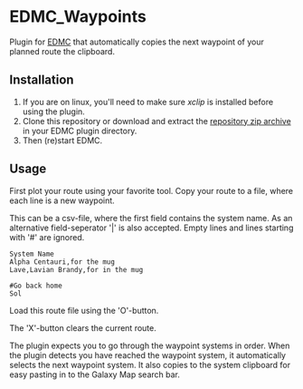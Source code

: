 # EDMC_Waypoints

Plugin for [EDMC](https://github.com/EDCD/EDMarketConnector/wiki) that
automatically copies the next waypoint of your planned route the clipboard.

## Installation

 1. If you are on linux, you'll need to make sure *xclip* is installed before
    using the plugin.
 2. Clone this repository or download and extract the [repository zip archive](https://github.com/pwerken/EDMC_Waypoints/archive/main.zip)
	in your EDMC plugin directory.
 3. Then (re)start EDMC.

## Usage

First plot your route using your favorite tool.
Copy your route to a file, where each line is a new waypoint.

This can be a csv-file, where the first field contains the system name.
As an alternative field-seperator '|' is also accepted.
Empty lines and lines starting with '#' are ignored.

```csv
System Name
Alpha Centauri,for the mug
Lave,Lavian Brandy,for in the mug

#Go back home
Sol
```

Load this route file using the 'O'-button.

The 'X'-button clears the current route.

The plugin expects you to go through the waypoint systems in order.  When the
plugin detects you have reached the waypoint system, it automatically selects
the next waypoint system. It also copies to the system clipboard for easy
pasting in to the Galaxy Map search bar.
